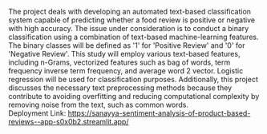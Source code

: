 The project deals with developing an automated text-based classification system capable of predicting whether a food review is positive or negative with high accuracy. 
The issue under consideration is to conduct a binary classification using a combination of text-based machine-learning features. The binary classes will be
defined as '1' for 'Positive Review' and '0' for 'Negative Review'. This study will employ various text-based features, including n-Grams, vectorized features such as
bag of words, term frequency inverse term frequency, and average word 2 vector. Logistic regression will be used for classification purposes. Additionally, this project
discusses the necessary text preprocessing methods because they contribute to avoiding overfitting and reducing computational complexity by removing noise from the text, 
such as common words. <br>
Deployment Link: https://sanayya-sentiment-analysis-of-product-based-reviews--app-s0x0b2.streamlit.app/
